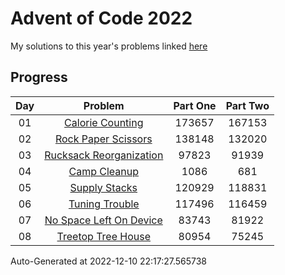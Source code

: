 # Advent of Code 2022

My solutions to this year's problems linked [here](https://adventofcode.com/2022)

## Progress

Day | Problem                                                             | Part One   | Part Two   | 
:-: | :-----------------------------------------------------------------: | :--------: | :--------: | 
01  | [Calorie Counting](https://adventofcode.com/2022/day/1)             | 173657     | 167153     | 
02  | [Rock Paper Scissors](https://adventofcode.com/2022/day/2)          | 138148     | 132020     | 
03  | [Rucksack Reorganization](https://adventofcode.com/2022/day/3)      | 97823      | 91939      | 
04  | [Camp Cleanup](https://adventofcode.com/2022/day/4)                 | 1086       | 681        | 
05  | [Supply Stacks](https://adventofcode.com/2022/day/5)                | 120929     | 118831     | 
06  | [Tuning Trouble](https://adventofcode.com/2022/day/6)               | 117496     | 116459     | 
07  | [No Space Left On Device](https://adventofcode.com/2022/day/7)      | 83743      | 81922      | 
08  | [Treetop Tree House](https://adventofcode.com/2022/day/8)           | 80954      | 75245      | 


Auto-Generated at 2022-12-10 22:17:27.565738